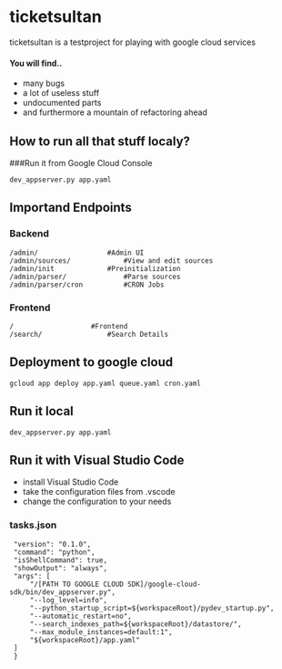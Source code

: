 # ticketsultan

ticketsultan is a testproject for playing with google cloud services

#### You will find..
- many bugs
- a lot of useless stuff
- undocumented parts
- and furthermore a mountain of refactoring ahead



## How to run all that stuff localy?
###Run it from Google Cloud Console

	dev_appserver.py app.yaml

## Importand Endpoints
 ### Backend
    /admin/					#Admin UI
    /admin/sources/				#View and edit sources
    /admin/init				#Preinitialization
    /admin/parser/				#Parse sources
    /admin/parser/cron			#CRON Jobs
  ### Frontend
    /					#Frontend
    /search/				#Search Details


## Deployment to google cloud
    gcloud app deploy app.yaml queue.yaml cron.yaml

## Run it local
    dev_appserver.py app.yaml
    
## Run it with Visual Studio Code
- install Visual Studio Code
- take the configuration files from .vscode
- change the configuration to your needs

### tasks.json
   
   ```{
    "version": "0.1.0",
    "command": "python",
    "isShellCommand": true,
    "showOutput": "always",
    "args": [
        "/[PATH TO GOOGLE CLOUD SDK]/google-cloud-sdk/bin/dev_appserver.py",
        "--log_level=info",
        "--python_startup_script=${workspaceRoot}/pydev_startup.py",
        "--automatic_restart=no",
        "--search_indexes_path=${workspaceRoot}/datastore/",
        "--max_module_instances=default:1",
        "${workspaceRoot}/app.yaml"
    ]
    }


